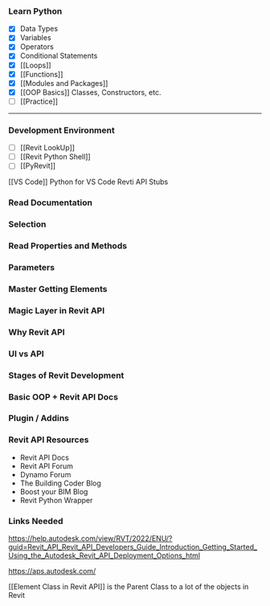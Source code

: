 

### Learn Python

- [x] Data Types
- [x] Variables
- [x] Operators
- [x] Conditional Statements
- [x] [[Loops]]
- [x] [[Functions]]
- [x] [[Modules and Packages]]
- [x] [[OOP Basics]] Classes, Constructors, etc. 
- [ ] [[Practice]]

---

### Development Environment

- [ ] [[Revit LookUp]]
- [ ] [[Revit Python Shell]]
- [ ] [[PyRevit]]

[[VS Code]]
Python for VS Code
Revti API Stubs
### Read Documentation
### Selection
### Read Properties and Methods
### Parameters
### Master Getting Elements


### Magic Layer in Revit API

### Why Revit API

### UI vs API

### Stages of Revit Development

### Basic OOP + Revit API Docs
### Plugin / Addins


### Revit API Resources
- Revit API Docs
- Revit API Forum
- Dynamo Forum
- The Building Coder Blog
- Boost your BIM Blog
- Revit Python Wrapper

### Links Needed

https://help.autodesk.com/view/RVT/2022/ENU/?guid=Revit_API_Revit_API_Developers_Guide_Introduction_Getting_Started_Using_the_Autodesk_Revit_API_Deployment_Options_html

https://aps.autodesk.com/

[[Element Class in Revit API]] is the Parent Class to a lot of the objects in Revit

